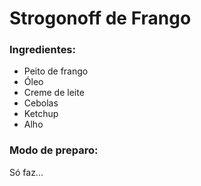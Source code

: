 # Strogonoff de Frango

### Ingredientes:

- Peito de frango
- Óleo
- Creme de leite
- Cebolas
- Ketchup
- Alho

### Modo de preparo:

Só faz...




